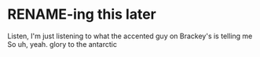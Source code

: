 # RENAME-ing this later
Listen, I'm just listening to what the accented guy on Brackey's is telling me
So uh, yeah.
glory to the antarctic
